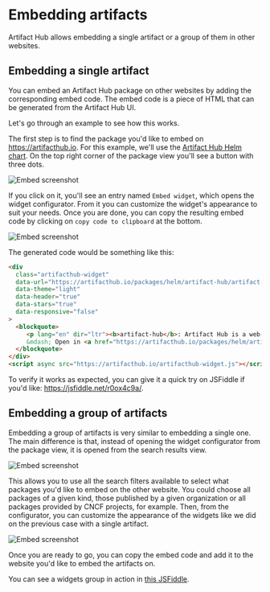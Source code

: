 # Embedding artifacts

Artifact Hub allows embedding a single artifact or a group of them in other websites.

## Embedding a single artifact

You can embed an Artifact Hub package on other websites by adding the corresponding embed code. The embed code is a piece of HTML that can be generated from the Artifact Hub UI.

Let's go through an example to see how this works.

The first step is to find the package you'd like to embed on <https://artifacthub.io>. For this example, we'll use the [Artifact Hub Helm chart](https://artifacthub.io/packages/helm/artifact-hub/artifact-hub). On the top right corner of the package view you'll see a button with three dots.

![Embed screenshot](https://artifacthub.github.io/hub/screenshots/embed-screenshot-1.jpg)

If you click on it, you'll see an entry named `Embed widget`, which opens the widget configurator. From it you can customize the widget's appearance to suit your needs. Once you are done, you can copy the resulting embed code by clicking on `copy code to clipboard` at the bottom.

![Embed screenshot](https://artifacthub.github.io/hub/screenshots/embed-screenshot-2.jpg)

The generated code would be something like this:

```html
<div
  class="artifacthub-widget"
  data-url="https://artifacthub.io/packages/helm/artifact-hub/artifact-hub"
  data-theme="light"
  data-header="true"
  data-stars="true"
  data-responsive="false"
>
  <blockquote>
     <p lang="en" dir="ltr"><b>artifact-hub</b>: Artifact Hub is a web-based application that enables finding, installing, and publishing Kubernetes packages.</p>
     &mdash; Open in <a href="https://artifacthub.io/packages/helm/artifact-hub/artifact-hub">Artifact Hub</a>
  </blockquote>
</div>
<script async src="https://artifacthub.io/artifacthub-widget.js"></script>
```

To verify it works as expected, you can give it a quick try on JSFiddle if you'd like: <https://jsfiddle.net/r0ox4c9a/>.

## Embedding a group of artifacts

Embedding a group of artifacts is very similar to embedding a single one. The main difference is that, instead of opening the widget configurator from the package view, it is opened from the search results view.

![Embed screenshot](https://artifacthub.github.io/hub/screenshots/embed-screenshot-3.jpg)

This allows you to use all the search filters available to select what packages you'd like to embed on the other website. You could choose all packages of a given kind, those published by a given organization or all packages provided by CNCF projects, for example. Then, from the configurator, you can customize the appearance of the widgets like we did on the previous case with a single artifact.

![Embed screenshot](https://artifacthub.github.io/hub/screenshots/embed-screenshot-4.jpg)

Once you are ready to go, you can copy the embed code and add it to the website you'd like to embed the artifacts on.

You can see a widgets group in action in [this JSFiddle](https://jsfiddle.net/7nvkcfqb/).
